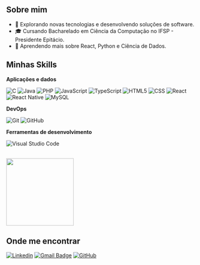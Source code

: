 ## Sobre mim

- 🤔 Explorando novas tecnologias e desenvolvendo soluções de software.
- 🎓 Cursando Bacharelado em Ciência da Computação no IFSP - Presidente Epitácio.
- 🌱 Aprendendo mais sobre React, Python e Ciência de Dados.

## Minhas Skills

**Aplicações e dados**

![C](https://img.shields.io/badge/-C-333333?style=flat&logo=C%2B%2B&logoColor=00599C)
![Java](https://img.shields.io/badge/-Java-333333?style=flat&logo=Java&logoColor=007396)
![PHP](https://img.shields.io/badge/PHP-777BB4?logo=php&logoColor=white)
![JavaScript](https://img.shields.io/badge/-JavaScript-333333?style=flat&logo=javascript)
![TypeScript](https://img.shields.io/badge/-TypeScript-333333?style=flat&logo=typescript)
![HTML5](https://img.shields.io/badge/-HTML5-333333?style=flat&logo=HTML5)
![CSS](https://img.shields.io/badge/-CSS-333333?style=flat&logo=CSS3&logoColor=1572B6)
![React](https://img.shields.io/badge/-React-333333?style=flat&logo=react)
![React Native](https://img.shields.io/badge/-React%20Native-333333?style=flat&logo=react)
![MySQL](https://img.shields.io/badge/-MySQL-333333?style=flat&logo=mysql)

**DevOps**

![Git](https://img.shields.io/badge/-Git-333333?style=flat&logo=git)
![GitHub](https://img.shields.io/badge/-GitHub-333333?style=flat&logo=github)

**Ferramentas de desenvolvimento**

![Visual Studio Code](https://img.shields.io/badge/-Visual%20Studio%20Code-333333?style=flat&logo=visual-studio-code&logoColor=007ACC)

<br/>

<a href="https://github.com/oniyudi" title="Perfil do Yudi Onimaru">
  <img height="180em" src="https://github-readme-stats.vercel.app/api?username=oniyudi&theme=dracula&show_icons=true" />
</a>

## Onde me encontrar

[![Linkedin](https://img.shields.io/badge/-username-blue?style=flat-square&logo=Linkedin&logoColor=white&link=LINK-DO-SEU-LINKEDIN)](LINK-DO-SEU-LINKEDIN)
[![Gmail Badge](https://img.shields.io/badge/-onimaru.yudi@gmail.com-006bed?style=flat-square&logo=Gmail&logoColor=white&link=mailto:onimaru.yudi@gmail.com)](mailto:onimaru.yudi@gmail.com)
[![GitHub](https://img.shields.io/github/followers/iuricode?label=follow&style=social)](https://github.com/oniyudi/)
